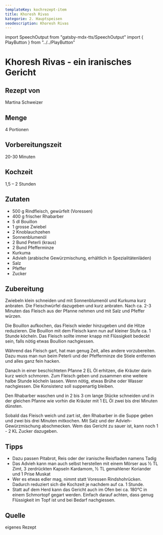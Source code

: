 ```yaml
---
templateKey: kochrezept-item
title: Khoresh Rivas
kategorie: 2. Hauptspeisen
seodescription: Khoresh Rivas
---
```

import SpeechOutput from "gatsby-mdx-tts/SpeechOutput"
import { PlayButton } from "../../PlayButton"

<SpeechOutput id="kochrezept-martina-schweizer-khoresh-rivas" customPlayButton={PlayButton}>

# Khoresh Rivas - ein iranisches Gericht

## Rezept von
Martina Schweizer

## Menge
4 Portionen

## Vorbereitungszeit
20-30 Minuten
## Kochzeit
1,5 – 2 Stunden 

## Zutaten
- 500 g Rindfleisch, gewürfelt (Voressen)
- 400 g frischer Rhabarber 
- 5 dl Bouillon
- 1 grosse Zwiebel
- 2 Knoblauchzehen
- Sonnenblumenöl
- 2 Bund Peterli (kraus)
- 2 Bund Pfefferminze
- Kurkuma
- Advieh (arabische Gewürzmischung, erhältlich in Spezialitätenläden)
- Salz
- Pfeffer
- Zucker

## Zubereitung
Zwiebeln klein schneiden und mit Sonnenblumenöl und Kurkuma kurz anbraten. 
Die Fleischwürfel dazugeben und kurz anbraten. Nach ca. 2-3 Minuten das Fleisch aus der Pfanne nehmen und mit Salz und Pfeffer würzen. 

Die Bouillon aufkochen, das Fleisch wieder hinzugeben und die Hitze reduzieren. Die Bouillon mit dem Fleisch kann nun auf kleiner Stufe ca. 1 Stunde köcheln. Das Fleisch sollte immer knapp mit Flüssigkeit bedeckt sein, falls nötig etwas Boullion nachgiessen.

Während das Fleisch gart, hat man genug Zeit, alles andere vorzubereiten. Dazu muss man nun beim Peterli und der Pfefferminze die Stiele entfernen und alles ganz fein hacken. 

Danach in einer beschichteten Pfanne 2 EL Öl erhitzen, die Kräuter darin kurz weich schmoren. Zum Fleisch geben und zusammen eine weitere halbe Stunde köcheln lassen. Wenn nötig, etwas Brühe oder Wasser nachgiessen. Die Konsistenz soll suppenartig bleiben. 

Den Rhabarber waschen und in 2 bis 3 cm lange Stücke schneiden und in der gleichen Pfanne wie vorhin die Kräuter mit 1 EL Öl zwei bis drei Minuten dünsten. 

Sobald das Fleisch weich und zart ist, den Rhabarber in die Suppe geben und zwei bis drei Minuten mitkochen. Mit Salz und der Advieh-Gewürzmischung abschmecken. Wem das Gericht zu sauer ist, kann noch 1 - 2 KL Zucker dazugeben. 

## Tipps
-	Dazu passen Pitabrot, Reis oder der iranische Reisfladen namens Tadig
-	Das Advieh kann man auch selbst herstellen mit einem Mörser aus ½ TL Zimt, 3 zerdrückten Kapseln Kardamom, ½ TL gemahlener Koriander und 1 Prise Muskat 
-	Wer es etwas edler mag, nimmt statt Voressen Rindshohrücken. Dadurch reduziert sich die Kochzeit je nachdem auf ca. 1 Stunde. 
-	Statt auf dem Herd kann das Gericht auch im Ofen bei ca. 180°C in einem Schmortopf gegart werden. Einfach darauf achten, dass genug Flüssigkeit im Topf ist und bei Bedarf nachgiessen.

## Quelle
eigenes Rezept


</SpeechOutput>